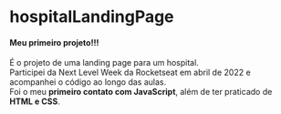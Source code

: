 # hospitalLandingPage

<h4>Meu primeiro projeto!!!</h4>
É o projeto de uma landing page para um hospital.<br>
Participei da Next Level Week da Rocketseat em abril de 2022 e acompanhei o código ao longo das aulas.<br>
Foi o meu <b>primeiro contato com JavaScript</b>, além de ter praticado de <b>HTML e CSS</b>.
